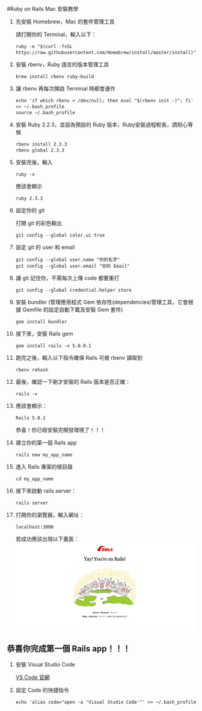 #Ruby on Rails Mac 安裝教學

1. 先安裝 Homebrew，Mac 的套件管理工具

	請打開你的 Terminal，輸入以下：

	```
	ruby -e "$(curl -fsSL https://raw.githubusercontent.com/Homebrew/install/master/install)"
	```

2. 安裝 rbenv，Ruby 語言的版本管理工具

	```
	brew install rbenv ruby-build
	```

3. 讓 rbenv 再每次開啟 Terminal 時都會運作

	```
	echo 'if which rbenv > /dev/null; then eval "$(rbenv init -)"; fi' >> ~/.bash_profile
	source ~/.bash_profile
	```

4. 安裝 Ruby 2.2.3，並設為預設的 Ruby 版本，Ruby安裝過程較長，請耐心等候

	```
	rbenv install 2.3.3
	rbenv global 2.3.3
	```

5. 安裝完後，輸入

	```
	ruby -v
	```

	應該會顯示 

	```
	ruby 2.3.3
	```

6. 設定你的 git 

	打開 git 的彩色輸出
	```
	git config --global color.ui true
	```

7. 設定 git 的 user 和 email

	```
	git config --global user.name "你的名字"
	git config --global user.email "你的 Email"
	```
8. 讓 git 記住你，不需每次上傳 code 都要重打

	```
	git config --global credential.helper store
	```

9. 安裝 bundler (管理應用程式 Gem 依存性(dependencies)管理工具，它會根據 Gemfile 的設定自動下載及安裝 Gem 套件)

	```
	gem install bundler
	```

10. 接下來，安裝 Rails gem

	```
	gem install rails -v 5.0.0.1
	```

11. 跑完之後，輸入以下指令確保 Rails 可被 rbenv 讀取到

	```
	rbenv rehash
	```

12. 最後，確認一下剛才安裝的 Rails 版本是否正確：

	```
	rails -v
	```

13. 應該會顯示：

	```
	Rails 5.0.1
	```

	恭喜！你已經安裝完開發環境了！！！

16. 建立你的第一個 Rails app

	```
	rails new my_app_name

	```
17. 進入 Rails 專案的根目錄

	```
	cd my_app_name
	```

18. 接下來啟動 rails server：

	```
	rails server
	```

17. 打開你的瀏覽器，輸入網址： 

	```
	localhost:3000
	```
	若成功應該出現以下畫面：
	![Success](welcome.png)

## 恭喜你完成第一個 Rails app！！！


1. 安裝 Visual Studio Code

	[VS Code 官網](https://code.visualstudio.com/Download)

2. 設定 Code 的快捷指令
	```
	echo 'alias code="open -a 'Visual Studio Code'"' >> ~/.bash_profile
	```